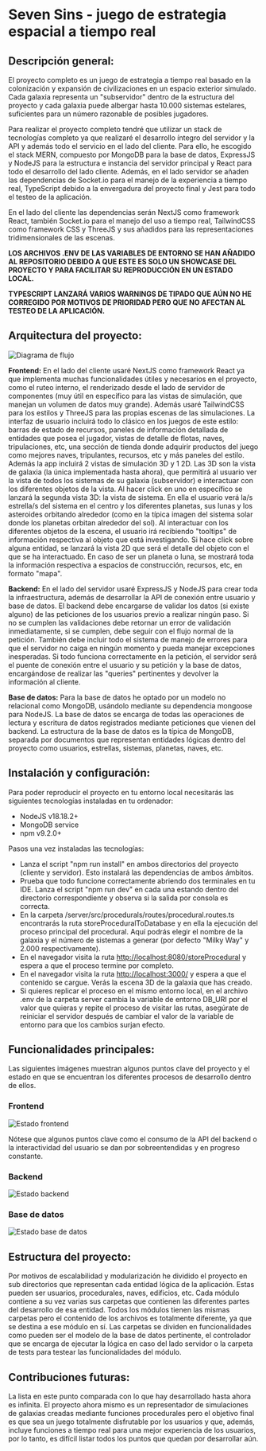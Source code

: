 # Seven Sins - juego de estrategia espacial a tiempo real

## Descripción general:

El proyecto completo es un juego de estrategia a tiempo real basado en la colonización y expansión de civilizaciones en un espacio exterior simulado. Cada galaxia representa un "subservidor" dentro de la estructura del proyecto y cada galaxia puede albergar hasta 10.000 sistemas estelares, suficientes para un número razonable de posibles jugadores.

Para realizar el proyecto completo tendré que utilizar un stack de tecnologías completo ya que realizaré el desarrollo íntegro del servidor y la API y además todo el servicio en el lado del cliente. Para ello, he escogido el stack MERN, compuesto por MongoDB para la base de datos, ExpressJS y NodeJS para la estructura e instancia del servidor principal y React para todo el desarrollo del lado cliente. Además, en el lado servidor se añaden las dependencias de Socket.io para el manejo de la experiencia a tiempo real, TypeScript debido a la envergadura del proyecto final y Jest para todo el testeo de la aplicación.

En el lado del cliente las dependencias serán NextJS como framework React, también Socket.io para el manejo del uso a tiempo real, TailwindCSS como framework CSS y ThreeJS y sus añadidos para las representaciones tridimensionales de las escenas.

**LOS ARCHIVOS .ENV DE LAS VARIABLES DE ENTORNO SE HAN AÑADIDO AL REPOSITORIO DEBIDO A QUE ESTE ES SOLO UN SHOWCASE DEL PROYECTO Y PARA FACILITAR SU REPRODUCCIÓN EN UN ESTADO LOCAL.**

**TYPESCRIPT LANZARÁ VARIOS WARNINGS DE TIPADO QUE AÚN NO HE CORREGIDO POR MOTIVOS DE PRIORIDAD PERO QUE NO AFECTAN AL TESTEO DE LA APLICACIÓN.**

## Arquitectura del proyecto:

![Diagrama de flujo](/img/flow-diagram.jpg)

**Frontend:** En el lado del cliente usaré NextJS como framework React ya que implementa muchas funcionalidades útiles y necesarios en el proyecto, como el ruteo interno, el renderizado desde el lado de servidor de componentes (muy útil en específico para las vistas de simulación, que manejan un volumen de datos muy grande). Además usaré TailwindCSS para los estilos y ThreeJS para las propias escenas de las simulaciones.
La interfaz de usuario incluirá todo lo clásico en los juegos de este estilo: barras de estado de recursos, paneles de información detallada de entidades que posea el jugador, vistas de detalle de flotas, naves, tripulaciones, etc, una sección de tienda donde adquirir productos del juego como mejores naves, tripulantes, recursos, etc y más paneles del estilo. Además la app incluirá 2 vistas de simulación 3D y 1 2D. Las 3D son la vista de galaxia (la única implementada hasta ahora), que permitirá al usuario ver la vista de todos los sistemas de su galaxia (subservidor) e interactuar con los diferentes objetos de la vista. Al hacer click en uno en específico se lanzará la segunda vista 3D: la vista de sistema. En ella el usuario verá la/s estrella/s del sistema en el centro y los diferentes planetas, sus lunas y los asteroides orbitando alrededor (como en la típica imagen del sistema solar donde los planetas orbitan alrededor del sol). Al interactuar con los diferentes objetos de la escena, el usuario irá recibiendo "tooltips" de información respectiva al objeto que está investigando. Si hace click sobre alguna entidad, se lanzará la vista 2D que será el detalle del objeto con el que se ha interactuado. En caso de ser un planeta o luna, se mostrará toda la información respectiva a espacios de construcción, recursos, etc, en formato "mapa".

**Backend:** En el lado del servidor usaré ExpressJS y NodeJS para crear toda la infraestructura, además de desarrollar la API de conexión entre usuario y base de datos. El backend debe encargarse de validar los datos (si existe alguno) de las peticiones de los usuarios previo a realizar ningún paso. Si no se cumplen las validaciones debe retornar un error de validación inmediatamente, si se cumplen, debe seguir con el flujo normal de la petición.
También debe incluir todo el sistema de manejo de errores para que el servidor no caiga en ningún momento y pueda manejar excepciones inesperadas. Si todo funciona correctamente en la petición, el servidor será el puente de conexión entre el usuario y su petición y la base de datos, encargándose de realizar las "queries" pertinentes y devolver la información al cliente.

**Base de datos:** Para la base de datos he optado por un modelo no relacional como MongoDB, usándolo mediante su dependencia mongoose para NodeJS. La base de datos se encarga de todas las operaciones de lectura y escritura de datos registrados mediante peticiones que vienen del backend. La estructura de la base de datos es la típica de MongoDB, separada por documentos que representan entidades lógicas dentro del proyecto como usuarios, estrellas, sistemas, planetas, naves, etc.

## Instalación y configuración:

Para poder reproducir el proyecto en tu entorno local necesitarás las siguientes tecnologías instaladas en tu ordenador:

- NodeJS v18.18.2+
- MongoDB service
- npm v9.2.0+

Pasos una vez instaladas las tecnologías:

- Lanza el script "npm run install" en ambos directorios del proyecto (cliente y servidor). Esto instalará las dependencias de ambos ámbitos.
- Prueba que todo funcione correctamente abriendo dos terminales en tu IDE. Lanza el script "npm run dev" en cada una estando dentro del directorio correspondiente y observa si la salida por consola es correcta.
- En la carpeta /server/src/procedurals/routes/procedural.routes.ts encontrarás la ruta storeProceduralToDatabase y en ella la ejecución del proceso principal del procedural. Aquí podrás elegir el nombre de la galaxia y el número de sistemas a generar (por defecto "Milky Way" y 2.000 respectivamente).
- En el navegador visita la ruta [http://localhost:8080/storeProcedural](http://localhost:8080/storeProcedural) y espera a que el proceso termine por completo.
- En el navegador visita la ruta [http://localhost:3000/](http://localhost:3000/) y espera a que el contenido se cargue. Verás la escena 3D de la galaxia que has creado.
- Si quieres replicar el proceso en el mismo entorno local, en el archivo .env de la carpeta server cambia la variable de entorno DB_URI por el valor que quieras y repite el proceso de visitar las rutas, asegúrate de reiniciar el servidor después de cambiar el valor de la variable de entorno para que los cambios surjan efecto.

## Funcionalidades principales:

Las siguientes imágenes muestran algunos puntos clave del proyecto y el estado en que se encuentran los diferentes procesos de desarrollo dentro de ellos.

### Frontend

![Estado frontend](/img/frontend-status.jpg)

Nótese que algunos puntos clave como el consumo de la API del backend o la interactividad del usuario se dan por sobreentendidas y en progreso constante.

### Backend

![Estado backend](/img/backend-status.jpg)

### Base de datos

![Estado base de datos](/img/database-status.jpg)

## Estructura del proyecto:

Por motivos de escalabilidad y modularización he dividido el proyecto en sub directorios que representan cada entidad lógica de la aplicación. Estas pueden ser usuarios, procedurales, naves, edificios, etc.
Cada módulo contiene a su vez varias sus carpetas que contienen las diferentes partes del desarrollo de esa entidad. Todos los módulos tienen las mismas carpetas pero el contenido de los archivos es totalmente diferente, ya que se destina a ese módulo en sí. Las carpetas se dividen en funcionalidades como pueden ser el modelo de la base de datos pertinente, el controlador que se encarga de ejecutar la lógica en caso del lado servidor o la carpeta de tests para testear las funcionalidades del módulo.

## Contribuciones futuras:

La lista en este punto comparada con lo que hay desarrollado hasta ahora es infinita. El proyecto ahora mismo es un representador de simulaciones de galaxias creadas mediante funciones procedurales pero el objetivo final es que sea un juego totalmente disfrutable por los usuarios y que, además, incluye funciones a tiempo real para una mejor experiencia de los usuarios, por lo tanto, es difícil listar todos los puntos que quedan por desarrollar aún.
